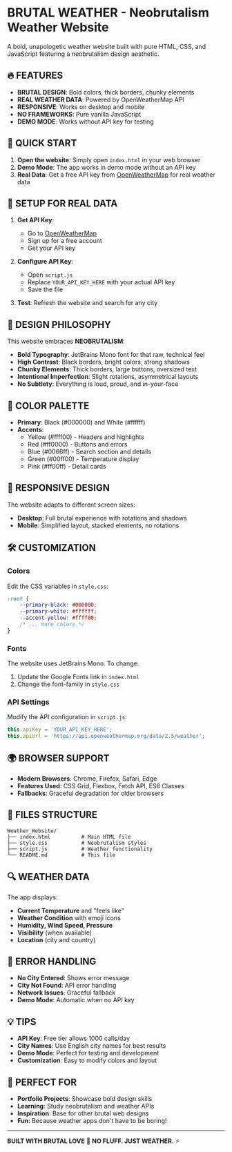# BRUTAL WEATHER - Neobrutalism Weather Website

A bold, unapologetic weather website built with pure HTML, CSS, and JavaScript featuring a neobrutalism design aesthetic.

## 🔥 FEATURES

- **BRUTAL DESIGN**: Bold colors, thick borders, chunky elements
- **REAL WEATHER DATA**: Powered by OpenWeatherMap API
- **RESPONSIVE**: Works on desktop and mobile
- **NO FRAMEWORKS**: Pure vanilla JavaScript
- **DEMO MODE**: Works without API key for testing

## 🚀 QUICK START

1. **Open the website**: Simply open `index.html` in your web browser
2. **Demo Mode**: The app works in demo mode without an API key
3. **Real Data**: Get a free API key from [OpenWeatherMap](https://openweathermap.org/api) for real weather data

## 🔧 SETUP FOR REAL DATA

1. **Get API Key**:
   - Go to [OpenWeatherMap](https://openweathermap.org/api)
   - Sign up for a free account
   - Get your API key

2. **Configure API Key**:
   - Open `script.js`
   - Replace `YOUR_API_KEY_HERE` with your actual API key
   - Save the file

3. **Test**: Refresh the website and search for any city

## 🎨 DESIGN PHILOSOPHY

This website embraces **NEOBRUTALISM**:
- **Bold Typography**: JetBrains Mono font for that raw, technical feel
- **High Contrast**: Black borders, bright colors, strong shadows
- **Chunky Elements**: Thick borders, large buttons, oversized text
- **Intentional Imperfection**: Slight rotations, asymmetrical layouts
- **No Subtlety**: Everything is loud, proud, and in-your-face

## 🌈 COLOR PALETTE

- **Primary**: Black (#000000) and White (#ffffff)
- **Accents**: 
  - Yellow (#ffff00) - Headers and highlights
  - Red (#ff0000) - Buttons and errors
  - Blue (#0066ff) - Search section and details
  - Green (#00ff00) - Temperature display
  - Pink (#ff00ff) - Detail cards

## 📱 RESPONSIVE DESIGN

The website adapts to different screen sizes:
- **Desktop**: Full brutal experience with rotations and shadows
- **Mobile**: Simplified layout, stacked elements, no rotations

## 🛠️ CUSTOMIZATION

### Colors
Edit the CSS variables in `style.css`:
```css
:root {
    --primary-black: #000000;
    --primary-white: #ffffff;
    --accent-yellow: #ffff00;
    /* ... more colors */
}
```

### Fonts
The website uses JetBrains Mono. To change:
1. Update the Google Fonts link in `index.html`
2. Change the font-family in `style.css`

### API Settings
Modify the API configuration in `script.js`:
```javascript
this.apiKey = 'YOUR_API_KEY_HERE';
this.apiUrl = 'https://api.openweathermap.org/data/2.5/weather';
```

## 🌍 BROWSER SUPPORT

- **Modern Browsers**: Chrome, Firefox, Safari, Edge
- **Features Used**: CSS Grid, Flexbox, Fetch API, ES6 Classes
- **Fallbacks**: Graceful degradation for older browsers

## 📄 FILES STRUCTURE

```
Weather_Website/
├── index.html          # Main HTML file
├── style.css           # Neobrutalism styles
├── script.js           # Weather functionality
└── README.md           # This file
```

## 🔍 WEATHER DATA

The app displays:
- **Current Temperature** and "feels like"
- **Weather Condition** with emoji icons
- **Humidity, Wind Speed, Pressure**
- **Visibility** (when available)
- **Location** (city and country)

## 🚨 ERROR HANDLING

- **No City Entered**: Shows error message
- **City Not Found**: API error handling
- **Network Issues**: Graceful fallback
- **Demo Mode**: Automatic when no API key

## 💡 TIPS

- **API Key**: Free tier allows 1000 calls/day
- **City Names**: Use English city names for best results
- **Demo Mode**: Perfect for testing and development
- **Customization**: Easy to modify colors and layout

## 🎯 PERFECT FOR

- **Portfolio Projects**: Showcase bold design skills
- **Learning**: Study neobrutalism and weather APIs
- **Inspiration**: Base for other brutal web designs
- **Fun**: Because weather apps don't have to be boring!

---

**BUILT WITH BRUTAL LOVE** 🖤
**NO FLUFF. JUST WEATHER.** ⚡